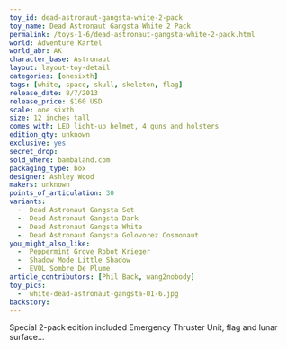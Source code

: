 ```yaml
---
toy_id: dead-astronaut-gangsta-white-2-pack
toy_name: Dead Astronaut Gangsta White 2 Pack
permalink: /toys-1-6/dead-astronaut-gangsta-white-2-pack.html
world: Adventure Kartel
world_abr: AK
character_base: Astronaut
layout: layout-toy-detail
categories: [onesixth]
tags: [white, space, skull, skeleton, flag]
release_date: 8/7/2013
release_price: $160 USD
scale: one sixth
size: 12 inches tall
comes_with: LED light-up helmet, 4 guns and holsters
edition_qty: unknown
exclusive: yes
secret_drop:
sold_where: bambaland.com
packaging_type: box
designer: Ashley Wood
makers: unknown
points_of_articulation: 30
variants: 
  -  Dead Astronaut Gangsta Set
  -  Dead Astronaut Gangsta Dark
  -  Dead Astronaut Gangsta White
  -  Dead Astronaut Gangsta Golovorez Cosmonaut
you_might_also_like:
  -  Peppermint Grove Robot Krieger
  -  Shadow Mode Little Shadow
  -  EVOL Sombre De Plume
article_contributors: [Phil Back, wang2nobody]
toy_pics:
  -  white-dead-astronaut-gangsta-01-6.jpg
backstory:
---
```

Special 2-pack edition included Emergency Thruster Unit, flag and lunar surface...